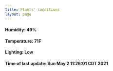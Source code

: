 ```yaml
---
title: Plants' conditions
layout: page
---
```



#### Humidity: 49%
#### Temperature: 71F
#### Lighting: Low
#### Time of last update: Sun May  2 11:26:01 CDT 2021
